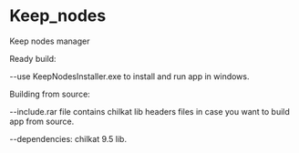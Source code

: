 # Keep_nodes
Keep nodes manager

Ready build:

--use KeepNodesInstaller.exe to install and run app in windows.

Building from source:

--include.rar file contains chilkat lib  headers files in case you want to build app from source.

--dependencies: chilkat 9.5 lib.  
